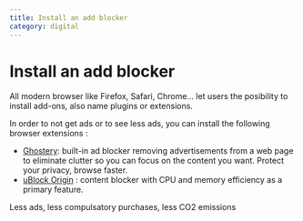 ```yaml
---
title: Install an add blocker
category: digital
---
```


# Install an add blocker

All modern browser like Firefox, Safari, Chrome... let users the posibility to install add-ons, also name plugins or extensions.

In order to not get ads or to see less ads, you can install the following browser extensions :

- [Ghostery](https://addons.mozilla.org/da/firefox/addon/ghostery/): built-in ad blocker removing advertisements from a web page to eliminate clutter so you can focus on the content you want. Protect your privacy, browse faster.
- [uBlock Origin](https://addons.mozilla.org/da/firefox/addon/ublock-origin/) : content blocker with CPU and memory efficiency as a primary feature.

Less ads, less compulsatory purchases, less CO2 emissions
